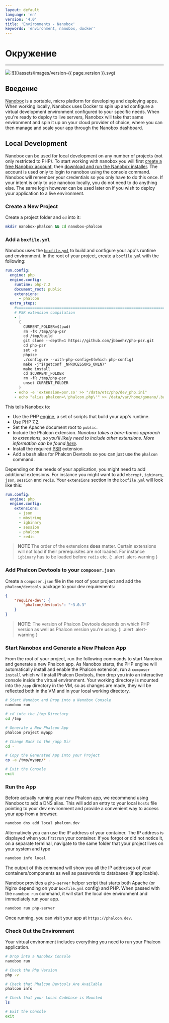 ```yaml
---
layout: default
language: 'en'
version: '4.0'
title: 'Environments - Nanobox'
keywords: 'environment, nanobox, docker'
---
```


# Окружение

* * *

![](/assets/images/document-status-stable-success.svg) ![](/assets/images/version-{{ page.version }}.svg)

## Введение

[Nanobox](https://nanobox.io) is a portable, micro platform for developing and deploying apps. When working locally, Nanobox uses Docker to spin up and configure a virtual development environment configured to your specific needs. When you're ready to deploy to live servers, Nanobox will take that same environment and spin it up on your cloud provider of choice, where you can then manage and scale your app through the Nanobox dashboard.

## Local Development

Nanobox can be used for local development on any number of projects (not only restricted to PHP). To start working with nanobox you will first [create a free Nanobox account](https://dashboard.nanobox.io/users/register), then [download and run the Nanobox installer](https://dashboard.nanobox.io/download). The account is used only to login to nanobox using the console command. Nanobox will remember your credentials so you only have to do this once. If your intent is only to use nanobox locally, you do not need to do anything else. The same login however can be used later on if you wish to deploy your application to a live environment.

### Create a New Project

Create a project folder and `cd` into it:

```bash
mkdir nanobox-phalcon && cd nanobox-phalcon
```

### Add a `boxfile.yml`

Nanobox uses the [`boxfile.yml`](https://docs.nanobox.io/boxfile/) to build and configure your app's runtime and environment. In the root of your project, create a `boxfile.yml` with the following:

```yaml
run.config:
  engine: php
  engine.config:
    runtime: php-7.2
    document_root: public
    extensions:
      - phalcon
  extra_steps:
    #===========================================================================
    # PSR extension compilation
    - |
      (
        CURRENT_FOLDER=$(pwd)
        rm -fR /tmp/php-psr
        cd /tmp/build
        git clone --depth=1 https://github.com/jbboehr/php-psr.git
        cd php-psr
        set -e
        phpize
        ./configure --with-php-config=$(which php-config)
        make -j"$(getconf _NPROCESSORS_ONLN)"
        make install
        cd $CURRENT_FOLDER
        rm -fR /tmp/php-psr
        unset CURRENT_FOLDER
      )
    - echo -e 'extension=psr.so' >> "/data/etc/php/dev_php.ini"
    - echo "alias phalcon=\'phalcon.php\'" >> /data/var/home/gonano/.bashrc
```

This tells Nanobox to:

- Use the PHP [engine](https://docs.nanobox.io/engines/), a set of scripts that build your app's runtime.
- Use PHP 7.2.
- Set the Apache document root to `public`.
- Include the Phalcon extension. *Nanobox takes a bare-bones approach to extensions, so you'll likely need to include other extensions. More information can be found [here](https://guides.nanobox.io/php/phalcon/php-extensions/).*
- Install the required [PSR](https://github.com/jbboehr/php-psr.git) extension
- Add a bash alias for Phalcon Devtools so you can just use the `phalcon` command.

Depending on the needs of your application, you might need to add additional extensions. For instance you might want to add `mbcrypt`, `igbinary`, `json`, `session` and `redis`. Your `extensions` section in the `boxfile.yml` will look like this:

```yaml
run.config:
  engine: php
  engine.config:
    extensions:
      - json
      - mbstring
      - igbinary
      - session
      - phalcon
      - redis
```

> **NOTE** The order of the extensions **does** matter. Certain extensions will not load if their prerequisites are not loaded. For instance `igbinary` has to be loaded before `redis` etc.
{: .alert .alert-warning }

### Add Phalcon Devtools to your `composer.json`

Create a `composer.json` file in the root of your project and add the `phalcon/devtools` package to your dev requirements:

```json
{
    "require-dev": {
        "phalcon/devtools": "~3.0.3"
    }
}
```

> **NOTE**: The version of Phalcon Devtools depends on which PHP version as well as Phalcon version you're using.
{: .alert .alert-warning }

### Start Nanobox and Generate a New Phalcon App

From the root of your project, run the following commands to start Nanobox and generate a new Phalcon app. As Nanobox starts, the PHP engine will automatically install and enable the Phalcon extension, run a `composer install` which will install Phalcon Devtools, then drop you into an interactive console inside the virtual environment. Your working directory is mounted into the `/app` directory in the VM, so as changes are made, they will be reflected both in the VM and in your local working directory.

```bash
# Start Nanobox and Drop into a Nanobox Console
nanobox run

# cd into the /tmp Directory
cd /tmp

# Generate a New Phalcon App
phalcon project myapp

# Change Back to the /app Dir
cd -

# Copy the Generated App into your Project
cp -a /tmp/myapp/* .

# Exit the Console
exit
```

### Run the App

Before actually running your new Phalcon app, we recommend using Nanobox to add a DNS alias. This will add an entry to your local `hosts` file pointing to your dev environment and provide a convenient way to access your app from a browser.

```bash
nanobox dns add local phalcon.dev
```

Alternatively you can use the IP address of your container. The IP address is displayed when you first run your container. If you forgot or did not notice it, on a separate terminal, navigate to the same folder that your project lives on your system and type

```bash
nanobox info local
```

The output of this command will show you all the IP addresses of your containers/components as well as passwords to databases (if applicable).

Nanobox provides a `php-server` helper script that starts both Apache (or Nginx depending on your `boxfile.yml` config) and PHP. When passed with the `nanobox run` command, it will start the local dev environment and immediately run your app.

```bash
nanobox run php-server
```

Once running, you can visit your app at `https://phalcon.dev`.

### Check Out the Environment

Your virtual environment includes everything you need to run your Phalcon application.

```bash
# Drop into a Nanobox Console
nanobox run

# Check the Php Version
php -v

# Check that Phalcon Devtools Are Available
phalcon info

# Check that your Local Codebase is Mounted
ls

# Exit the Console
exit
```